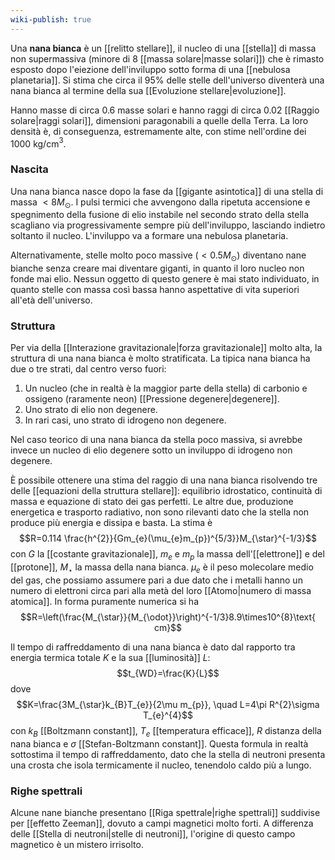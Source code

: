 ```yaml
---
wiki-publish: true
---
```

Una **nana bianca** è un [[relitto stellare]], il nucleo di una [[stella]] di massa non supermassiva (minore di 8 [[massa solare|masse solari]]) che è rimasto esposto dopo l'eiezione dell'inviluppo sotto forma di una [[nebulosa planetaria]]. Si stima che circa il 95% delle stelle dell'universo diventerà una nana bianca al termine della sua [[Evoluzione stellare|evoluzione]].

Hanno masse di circa 0.6 masse solari e hanno raggi di circa 0.02 [[Raggio solare|raggi solari]], dimensioni paragonabili a quelle della Terra. La loro densità è, di conseguenza, estremamente alte, con stime nell'ordine dei 1000 kg/cm$^{3}$.
### Nascita
Una nana bianca nasce dopo la fase da [[gigante asintotica]] di una stella di massa $<8M_{\odot}$. I pulsi termici che avvengono dalla ripetuta accensione e spegnimento della fusione di elio instabile nel secondo strato della stella scagliano via progressivamente sempre più dell'inviluppo, lasciando indietro soltanto il nucleo. L'inviluppo va a formare una nebulosa planetaria.

Alternativamente, stelle molto poco massive ($<0.5M_{\odot}$) diventano nane bianche senza creare mai diventare giganti, in quanto il loro nucleo non fonde mai elio. Nessun oggetto di questo genere è mai stato individuato, in quanto stelle con massa così bassa hanno aspettative di vita superiori all'età dell'universo.
### Struttura
Per via della [[Interazione gravitazionale|forza gravitazionale]] molto alta, la struttura di una nana bianca è molto stratificata. La tipica nana bianca ha due o tre strati, dal centro verso fuori:
1. Un nucleo (che in realtà è la maggior parte della stella) di carbonio e ossigeno (raramente neon) [[Pressione degenere|degenere]].
2. Uno strato di elio non degenere.
3. In rari casi, uno strato di idrogeno non degenere.

Nel caso teorico di una nana bianca da stella poco massiva, si avrebbe invece un nucleo di elio degenere sotto un inviluppo di idrogeno non degenere.

È possibile ottenere una stima del raggio di una nana bianca risolvendo tre delle [[equazioni della struttura stellare]]: equilibrio idrostatico, continuità di massa e equazione di stato dei gas perfetti. Le altre due, produzione energetica e trasporto radiativo, non sono rilevanti dato che la stella non produce più energia e dissipa e basta. La stima è
$$R=0.114 \frac{h^{2}}{Gm_{e}(\mu_{e}m_{p})^{5/3}}M_{\star}^{-1/3}$$
con $G$ la [[costante gravitazionale]], $m_{e}$ e $m_{p}$ la massa dell'[[elettrone]] e del [[protone]], $M_{\star}$ la massa della nana bianca. $\mu_{e}$ è il peso molecolare medio del gas, che possiamo assumere pari a due dato che i metalli hanno un numero di elettroni circa pari alla metà del loro [[Atomo|numero di massa atomica]]. In forma puramente numerica si ha
$$R=\left(\frac{M_{\star}}{M_{\odot}}\right)^{-1/3}8.9\times10^{8}\text{ cm}$$

Il tempo di raffreddamento di una nana bianca è dato dal rapporto tra energia termica totale $K$ e la sua [[luminosità]] $L$:
$$t_{WD}=\frac{K}{L}$$
dove
$$K=\frac{3M_{\star}k_{B}T_{e}}{2\mu m_{p}}, \quad L=4\pi R^{2}\sigma T_{e}^{4}$$
con $k_{B}$ [[Boltzmann constant]], $T_{e}$ [[temperatura efficace]], $R$ distanza della nana bianca e $\sigma$ [[Stefan-Boltzmann constant]]. Questa formula in realtà sottostima il tempo di raffreddamento, dato che la stella di neutroni presenta una crosta che isola termicamente il nucleo, tenendolo caldo più a lungo.
### Righe spettrali
Alcune nane bianche presentano [[Riga spettrale|righe spettrali]] suddivise per [[effetto Zeeman]], dovuto a campi magnetici molto forti. A differenza delle [[Stella di neutroni|stelle di neutroni]], l'origine di questo campo magnetico è un mistero irrisolto.